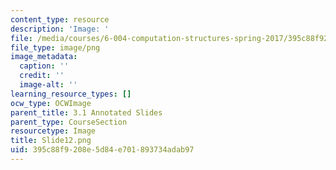 ```yaml
---
content_type: resource
description: 'Image: '
file: /media/courses/6-004-computation-structures-spring-2017/395c88f9208e5d84e701893734adab97_Slide12.png
file_type: image/png
image_metadata:
  caption: ''
  credit: ''
  image-alt: ''
learning_resource_types: []
ocw_type: OCWImage
parent_title: 3.1 Annotated Slides
parent_type: CourseSection
resourcetype: Image
title: Slide12.png
uid: 395c88f9-208e-5d84-e701-893734adab97
---
```


